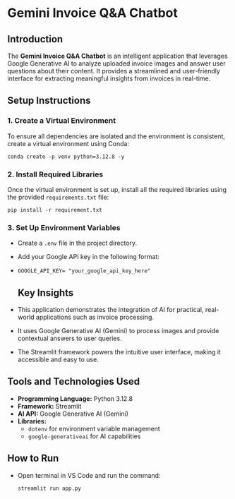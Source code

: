 # Gemini Invoice Q&A Chatbot

## Introduction
The **Gemini Invoice Q&A Chatbot** is an intelligent application that leverages Google Generative AI to analyze uploaded invoice images and answer user questions about their content. It provides a streamlined and user-friendly interface for extracting meaningful insights from invoices in real-time.

## Setup Instructions

### 1. Create a Virtual Environment
To ensure all dependencies are isolated and the environment is consistent, create a virtual environment using Conda:

`conda create -p venv python=3.12.8 -y`

### 2. Install Required Libraries
Once the virtual environment is set up, install all the required libraries using the provided `requirements.txt` file:

`pip install -r requirement.txt`

### 3. Set Up Environment Variables
- Create a `.env` file in the project directory.
- Add your Google API key in the following format:
- 
  `GOOGLE_API_KEY= "your_google_api_key_here"`
  
  ## Key Insights
- This application demonstrates the integration of AI for practical, real-world applications such as invoice processing.
- It uses Google Generative AI (Gemini) to process images and provide contextual answers to user queries.
- The Streamlit framework powers the intuitive user interface, making it accessible and easy to use.

## Tools and Technologies Used
- **Programming Language:** Python 3.12.8
- **Framework:** Streamlit
- **AI API:** Google Generative AI (Gemini)
- **Libraries:**
  - `dotenv` for environment variable management
  - `google-generativeai` for AI capabilities

## How to Run
- Open terminal in VS Code and run the command:
   
   `streamlit run app.py`

